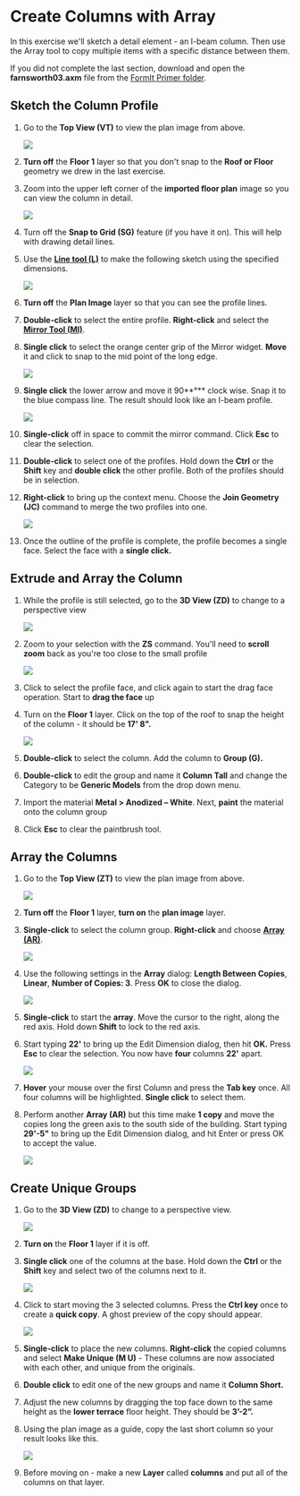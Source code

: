 # Create Columns with Array

In this exercise we'll sketch a detail element - an I-beam column. Then use the Array tool to copy multiple items with a specific distance between them.

If you did not complete the last section, download and open the **farnsworth03.axm** file from the [FormIt Primer folder](https://autodesk.app.box.com/s/thavswirrbflit27rbqzl26ljj7fu1uv/1/9025446442).

## Sketch the Column Profile

1. Go to the **Top View \(VT\)** to view the plan image from above.

   ![](../../.gitbook/assets/top-view-icon.png)

2. **Turn off** the **Floor 1** layer so that you don't snap to the **Roof or Floor** geometry we drew in the last exercise.
3. Zoom into the upper left corner of the **imported floor plan** image so you can view the column in detail.

   ![](../../.gitbook/assets/5140a00b-351f-4fa8-8a18-a9e6c72012f4.png)

4. Turn off the **Snap to Grid \(SG\)** feature \(if you have it on\). This will help with drawing detail lines.
5. Use the [**Line tool \(L\)**](../../formit-introduction/tool-bars.md) to make the following sketch using the specified dimensions.

   ![](../../.gitbook/assets/09cf32a7-a359-4a56-a863-60fd03053ea2.png)

6. **Turn off** the **Plan Image** layer so that you can see the profile lines.
7. **Double-click** to select the entire profile. **Right-click** and select the [**Mirror Tool \(MI\)**](../../tool-library/mirror.md).
8. **Single click** to select the orange center grip of the Mirror widget. **Move** it and click to snap to the mid point of the long edge.

   ![](../../.gitbook/assets/mirrorwidget_1.png)

9. **Single click** the lower arrow and move it 90**°** clock wise. Snap it to the blue compass line. The result should look like an I-beam profile.

   ![](../../.gitbook/assets/mirrorwidget_2.png)

10. **Single-click** off in space to commit the mirror command. Click **Esc** to clear the selection.
11. **Double-click** to select one of the profiles. Hold down the **Ctrl** or the **Shift** key and **double click** the other profile. Both of the profiles should be in selection.
12. **Right-click** to bring up the context menu. Choose the **Join Geometry \(JC\)** command to merge the two profiles into one.

    ![](../../.gitbook/assets/mirrorwidget_3.png)

13. Once the outline of the profile is complete, the profile becomes a single face. Select the face with a **single click.**

## Extrude and Array the Column

1. While the profile is still selected, go to the **3D View \(ZD\)** to change to a perspective view

   ![](../../.gitbook/assets/3d-view.png)

2. Zoom to your selection with the **ZS** command. You'll need to **scroll zoom** back as you're too close to the small profile

   ![](../../.gitbook/assets/zoomselection.png)

3. Click to select the profile face, and click again to start the drag face operation. Start to **drag the face** up
4. Turn on the **Floor 1** layer. Click on the top of the roof to snap the height of the column - it should be **17' 8".**

   ![](../../.gitbook/assets/upperterracesketch_12.png)

5. **Double-click** to select the column. Add the column to  **Group \(G\).**
6. **Double-click** to edit the group and name it **Column Tall** and change the Category to be **Generic Models** from the drop down menu.
7. Import the material **Metal &gt; Anodized – White**. Next, **paint** the material onto the column group
8. Click **Esc** to clear the paintbrush tool.

## Array the Columns

1. Go to the **Top View \(ZT\)** to view the plan image from above.

   ![](../../.gitbook/assets/top-view-icon.png)

2. **Turn off** the **Floor 1** layer, **turn on** the **plan image** layer.
3. **Single-click** to select the column group. **Right-click** and choose [**Array \(AR\)**](../../tool-library/tilt-array-copy-and-paste.md).

   ![](../../.gitbook/assets/2fd9793f-8306-496b-b323-b9b9e1d7e89a.png)

4. Use the following settings in the **Array** dialog: **Length Between Copies**, **Linear**, **Number of Copies: 3**. Press **OK** to close the dialog.

   ![](../../.gitbook/assets/0ef15b54-2b06-4443-823a-e58527e23858.png)

5. **Single-click** to start the **array**. Move the cursor to the right, along the red axis. Hold down **Shift** to lock to the red axis.
6. Start typing **22'** to bring up the Edit Dimension dialog, then hit **OK.** Press **Esc** to clear the selection. You now have **four** columns **22'** apart.

   ![](../../.gitbook/assets/arraypreview.png)

7. **Hover** your mouse over the first Column and press the **Tab key** once. All four columns will be highlighted. **Single click** to select them.
8. Perform another **Array \(AR\)** but this time make **1 copy** and move the copies long the green axis to the south side of the building. Start typing **29'-5"** to bring up the Edit Dimension dialog, and hit Enter or press OK to accept the value.

   ![](../../.gitbook/assets/arraypreview_2.png)

## Create Unique Groups

1. Go to the **3D View \(ZD\)** to change to a perspective view.

   ![](../../.gitbook/assets/3d-view.png)

2. **Turn on** the **Floor 1** layer if it is off.
3. **Single click** one of the columns at the base. Hold down the **Ctrl** or the **Shift** key and select two of the columns next to it.

   ![](../../.gitbook/assets/5582b957-9965-43ba-bfa0-8102b6892f28.png)

4. Click to start moving the 3 selected columns. Press the **Ctrl key** once to create a **quick copy**. A ghost preview of the copy should appear.

   ![](../../.gitbook/assets/upperterracesketch_13.png)

5. **Single-click** to place the new columns. **Right-click** the copied columns and select **Make Unique \(M U\)** - These columns are now associated with each other, and unique from the originals.
6. **Double click** to edit one of the new groups and name it **Column Short.**
7. Adjust the new columns by dragging the top face down to the same height as the **lower terrace** floor height. They should be **3’-2”.**
8. Using the plan image as a guide, copy the last short column so your result looks like this.

   ![](../../.gitbook/assets/upperterracesketch_14.png)

9. Before moving on - make a new **Layer** called **columns** and put all of the columns on that layer.


